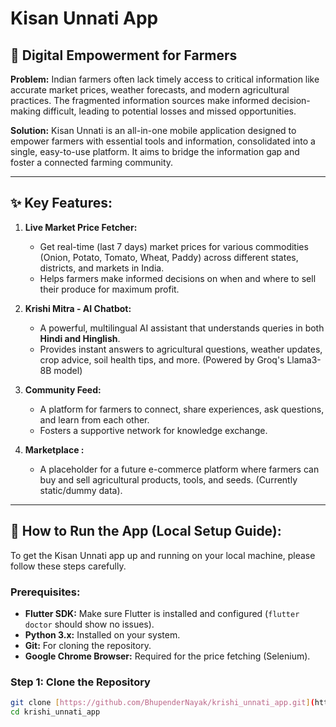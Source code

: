 # Kisan Unnati App

## 🌾 Digital Empowerment for Farmers

**Problem:**
Indian farmers often lack timely access to critical information like accurate market prices, weather forecasts, and modern agricultural practices. The fragmented information sources make informed decision-making difficult, leading to potential losses and missed opportunities.

**Solution:**
Kisan Unnati is an all-in-one mobile application designed to empower farmers with essential tools and information, consolidated into a single, easy-to-use platform. It aims to bridge the information gap and foster a connected farming community.

---

## ✨ Key Features:

1.  **Live Market Price Fetcher:**
    * Get real-time (last 7 days) market prices for various commodities (Onion, Potato, Tomato, Wheat, Paddy) across different states, districts, and markets in India.
    * Helps farmers make informed decisions on when and where to sell their produce for maximum profit.

2.  **Krishi Mitra - AI Chatbot:**
    * A powerful, multilingual AI assistant that understands queries in both **Hindi and Hinglish**.
    * Provides instant answers to agricultural questions, weather updates, crop advice, soil health tips, and more. (Powered by Groq's Llama3-8B model)

3.  **Community Feed:**
    * A platform for farmers to connect, share experiences, ask questions, and learn from each other.
    * Fosters a supportive network for knowledge exchange.

4.  **Marketplace :**
    * A placeholder for a future e-commerce platform where farmers can buy and sell agricultural products, tools, and seeds. (Currently static/dummy data).

---

## 🚀 How to Run the App (Local Setup Guide):

To get the Kisan Unnati app up and running on your local machine, please follow these steps carefully.

### Prerequisites:
* **Flutter SDK:** Make sure Flutter is installed and configured (`flutter doctor` should show no issues).
* **Python 3.x:** Installed on your system.
* **Git:** For cloning the repository.
* **Google Chrome Browser:** Required for the price fetching (Selenium).

### Step 1: Clone the Repository

```bash
git clone [https://github.com/BhupenderNayak/krishi_unnati_app.git](https://github.com/BhupenderNayak/krishi_unnati_app.git)
cd krishi_unnati_app
